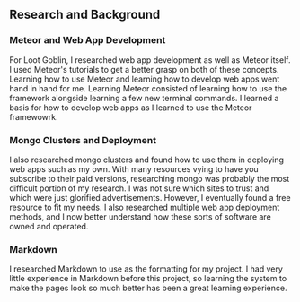 ## Research and Background ##

### Meteor and Web App Development ###
For Loot Goblin, I researched web app development as well as Meteor itself. I used Meteor's tutorials to get a better grasp on both of these
concepts. Learning how to use Meteor and learning how to develop web apps went hand in hand for me. Learning Meteor consisted of learning how
to use the framework alongside learning a few new terminal commands. I learned a basis for how to develop web apps as I learned to use the Meteor
framewowrk.

### Mongo Clusters and Deployment ###

I also researched mongo clusters and found how to use them in deploying web apps such as my own. With many resources vying to
have you subscribe to their paid versions, researching mongo was probably the most difficult portion of my research. I was not sure which sites to
trust and which were just glorified advertisements. However, I eventually found a free resource to fit my needs. I also researched multiple web app
deployment methods, and I now better understand how these sorts of software are owned and operated.

### Markdown ###

I researched Markdown to use as the formatting for my project. I had very little experience in Markdown before this project, so learning the system
to make the pages look so much better has been a great learning experience.
